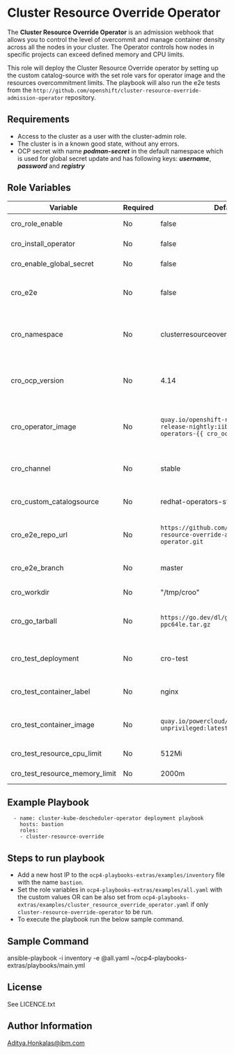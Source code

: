 Cluster Resource Override Operator
================
The **Cluster Resource Override Operator** is an admission webhook that allows you to control the level of overcommit and manage container density across all the nodes in your cluster. The Operator controls how nodes in specific projects can exceed defined memory and CPU limits.

This role will deploy the Cluster Resource Override operator by setting up the custom catalog-source with the set role vars for operator image and the resources overcommitment limits. The playbook will also run the e2e tests from the `http://github.com/openshift/cluster-resource-override-admission-operator` repository.


Requirements
------------

- Access to the cluster as a user with the cluster-admin role.
- The cluster is in a known good state, without any errors.
- OCP secret with name ***podman-secret*** in the default namespace which is used for global secret update and has following keys: ***username***, ***password*** and ***registry***


Role Variables
--------------

| Variable                          | Required | Default                                                                                               | Comments                                                                                                   |
|-----------------------------------|----------|-------------------------------------------------------------------------------------------------------|------------------------------------------------------------------------------------------------------------|
| cro_role_enable                   | No       | false                                                                                                 | Role enablement flag to run the playbook.                                                                  |
| cro_install_operator              | No       | false                                                                                                 | Role var to enable operator installation.                                                                  |
| cro_enable_global_secret          | No       | false                                                                                                 | Role var to uodate the global pull-secret.                                                                 |
| cro_e2e                           | No       | false                                                                                                 | Role var to run the e2e tests for ClusterResourceOverride operator.                                        |
| cro_namespace                     | No       | clusterresourceoverride-operator                                                                      | The name to be set to the namespace for operator deployment, default will be used if not set.              |
| cro_ocp_version                   | No       | 4.14                                                                                                  | OCP cluster version, it is used in`cro_operator_image` var to replace version in the image.                |
| cro_operator_image                | No       | `quay.io/openshift-release-dev/ocp-release-nightly:iib-int-index-art-operators-{{ cro_ocp_version }}` | Operator image registry path, the default path contains the `cro_ocp_version` to replace correct version.  |
| cro_channel                       | No       | stable                                                                                                | Operator channel name to set in the Subscription. default will be taken if not set.                        |
| cro_custom_catalogsource          | No       | redhat-operators-stage                                                                                | The name for the custom catalogsource, if not set default will be assigned.                                |
| cro_e2e_repo_url                  | No       | `https://github.com/openshift/cluster-resource-override-admission-operator.git`                       | GitHub repository to run the e2e tests for Cluster Resource Override Operator.                             |
| cro_e2e_branch                    | No       | master                                                                                                | Branch name of the GitHub e2e test repository.                                                             |
| cro_workdir                       | No       | "/tmp/croo"                                                                                           | Working directory path for operator deployment.                                                            |
| cro_go_tarball                    | No       | `https://go.dev/dl/go1.20.linux-ppc64le.tar.gz`                                                       | Golang tarball to install the latest golang version `>=1.18`. The default is set for `1.19.6`.             |
| cro_test_deployment               | No       | cro-test                                                                                              | The pod name to deploy a pod for clusterresourceoverride operator test.                                    |
| cro_test_container_label          | No       | nginx                                                                                                 | Container label name to be set in the pod object definition.                                               |
| cro_test_container_image          | No       | `quay.io/powercloud/nginx-unprivileged:latest`                                                        | Container image to create test container in the pod. `nginx` image is given as a default.                  |
| cro_test_resource_cpu_limit       | No       | 512Mi                                                                                                 | CPU resource limit for the test container.                                                                 |
| cro_test_resource_memory_limit    | No       | 2000m                                                                                                 | Memory resource limit for the test container.                                                              |    


Example Playbook
----------------

```
  - name: cluster-kube-descheduler-operator deployment playbook
    hosts: bastion
    roles:
    - cluster-resource-override
```


Steps to run playbook
----------------------

 - Add a new host IP to the `ocp4-playbooks-extras/examples/inventory` file with the name `bastion`. 
 - Set the role variables in `ocp4-playbooks-extras/examples/all.yaml` with the custom values OR can be also set from `ocp4-playbooks-extras/examples/cluster_resource_override_operator.yaml` if only `cluster-resource-override-operator` to be run.  
 - To execute the playbook run the below sample command.


Sample Command
---------------

ansible-playbook -i inventory -e @all.yaml ~/ocp4-playbooks-extras/playbooks/main.yml


License
-------

See LICENCE.txt


Author Information
------------------

Aditya.Honkalas@ibm.com
